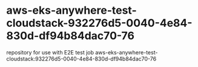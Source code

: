 # aws-eks-anywhere-test-cloudstack-932276d5-0040-4e84-830d-df94b84dac70-76
repository for use with E2E test job aws-eks-anywhere-test-cloudstack:932276d5-0040-4e84-830d-df94b84dac70-76
